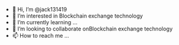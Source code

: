 - 👋 Hi, I’m @jack131419
- 👀 I’m interested in Blockchain exchange technology
- 🌱 I’m currently learning ...
- 💞️ I’m looking to collaborate onBlockchain exchange technology
- 📫 How to reach me ...

<!---
jack131419/jack131419 is a ✨ special ✨ repository because its `README.md` (this file) appears on your GitHub profile.
You can click the Preview link to take a look at your changes.
--->
